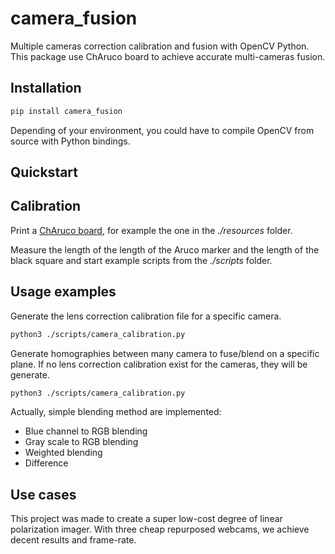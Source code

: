 camera_fusion
==========

Multiple cameras correction calibration and fusion with OpenCV Python.
This package use ChAruco board to achieve accurate multi-cameras fusion.

Installation
----------

```bash
pip install camera_fusion
```
Depending of your environment, you could have to compile OpenCV from source with Python bindings.


Quickstart
----------

## Calibration
Print a [ChAruco board](https://www.uco.es/investiga/grupos/ava/node/26), for example the one in the *./resources* folder.

Measure the length of the length of the Aruco marker and the length of the black square and start example scripts from the *./scripts* folder.

## Usage examples

Generate the lens correction calibration file for a specific camera.

```bash
python3 ./scripts/camera_calibration.py
```

Generate homographies between many camera to fuse/blend on a specific plane. If no lens correction calibration exist for the cameras, they will be generate.

```bash
python3 ./scripts/camera_calibration.py
```

Actually, simple blending method are implemented:
- Blue channel to RGB blending
- Gray scale to RGB blending
- Weighted blending
- Difference

Use cases
----------

This project was made to create a super low-cost degree of linear polarization imager. With three cheap repurposed webcams, we achieve decent results and frame-rate.

